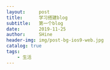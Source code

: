 ```yaml
---
layout:     post
title:      学习搭建blog
subtitle:   第一个blog
date:       2019-11-25
author:     SHine
header-img: img/post-bg-ios9-web.jpg
catalog: true
tags:
    - 生活
---
```


